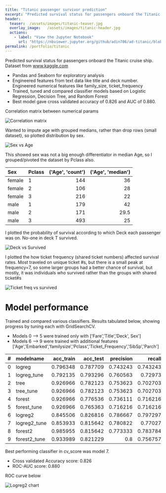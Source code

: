 ```yaml
---
title: "Titanic passenger survivor prediction"
excerpt: "Predicted survival status for passengers onboard the Titanic cruise ship"
header:
  teaser:  /assets/images/titanic-teaser.jpg
  overlay_image:   /assets/images/titanic-header.jpg
  actions:
    - label: "View the Jupyter Notebook"
	  url: "https://nbviewer.jupyter.org/github/adin786/ad-titanic/blob/main/titanic.ipynb"
permalink: /portfolio/titanic
---
```

Predicted survival status for passengers onboard the Titanic cruise ship. Dataset from www.kaggle.com

- Pandas and Seaborn for exploratory analysis
- Engineered features from text data like title and deck number. Engineered numerical features like family_size, ticket_frequency
- Trained, tuned and compared classifier models based on Logistic Regression, Decision Tree, and Random Forest
- Best model gave cross validated accuracy of 0.826 and AUC of 0.880.

Correlation matrix between numerical params

![Correlation matrix](images/titanic_corrmat.png)

Wanted to impute age with grouped medians, rather than drop rows (small dataset), so plotted distribution by sex.

![Sex vs Age](images/titanic_sex_vs_age.png)

This showed sex was not a big enough differentiator in median Age, so I grouped/pivoted the dataset by Pclass also.

|Sex|Pclass    |   ('Age', 'count') |   ('Age', 'median') |
|:-----|-|-------------------:|--------------------:|
|female|1|                144 |                36   |
|female|2|                106 |                28   |
|female|3|                216 |                22   |
|male|1|                179 |                42   |
|male|2|                171 |                29.5 |
|male|3|                493 |                25   |

I plotted the probability of survival according to which Deck each passenger was on.  No-one in deck T survived.

![Deck vs Survived](images/titanic_deck_vs_survived.png)

I plotted the how ticket frequency (shared ticket numbers) affected survival rates. Most traveled on unique ticket #s, but there is a small peak at frequency=7, so some larger groups had a better chance of survival, but mostly, it was individuals who survived rather than the groups with shared ticket#s

![Ticket freq vs survived](images/titanic_ticketfreq_vs_survived.png)

# Model performance
Trained and compared various classifiers.  Results tabulated below, showing progress by tuning each with GridSearchCV.  

- Models 0 --> 5 were trained only with ['Fare','Title','Deck', Sex']
- Models 6 --> 9 were trained with additional features ['Age','Embarked','familysize','Pclass','Ticket_Frequency','SibSp','Parch']

|  # | modelname            |   acc_train |   acc_test |   precision |   recall |       f1 |      auc |   cv_mean |    cv_std |
|---:|:---------------------|------------:|-----------:|------------:|---------:|---------:|---------:|----------:|----------:|
|  0 | logreg               |    0.796348 |   0.787709 |    0.743243 | 0.743243 | 0.743243 | 0.867181 |  0.776662 | 0.013828  |
|  1 | logreg_tune          |    0.792135 |   0.793296 |    0.760563 | 0.72973  | 0.744828 | 0.866409 |  0.78786  | 0.0200878 |
|  2 | tree                 |    0.926966 |   0.782123 |    0.753623 | 0.702703 | 0.727273 | 0.790927 |  0.793516 | 0.0328465 |
|  3 | tree_tune            |    0.926966 |   0.782123 |    0.753623 | 0.702703 | 0.727273 | 0.790927 |  0.793516 | 0.0328465 |
|  4 | forest               |    0.926966 |   0.776536 |    0.736111 | 0.716216 | 0.726027 | 0.859395 |  0.774471 | 0.0403078 |
|  5 | forest_tune          |    0.926966 |   0.765363 |    0.716216 | 0.716216 | 0.716216 | 0.852896 |  0.774471 | 0.037886  |
|  6 | logreg2              |    0.845506 |   0.826816 |    0.786667 | 0.797297 | 0.791946 | 0.881725 |  0.824914 | 0.0179236 |
|  7 | logreg2_tune         |    0.853933 |   0.815642 |    0.780822 | 0.77027  | 0.77551  | 0.879923 |  0.826044 | 0.0200473 |
|  8 | forest2              |    0.985955 |   0.815642 |    0.773333 | 0.783784 | 0.778523 | 0.896139 |  0.803565 | 0.0368746 |
|  9 | forest2_tune         |    0.933989 |   0.821229 |    0.8      | 0.756757 | 0.777778 | 0.897941 |  0.819315 | 0.0266063 |

Best performing classifier in cv_score was model 7.  
- Cross validated Accuracy score: 0.826
- ROC-AUC score: 0.880

ROC curve below

![Logreg2 chart](images/titanic_logreg2_charts.png)

